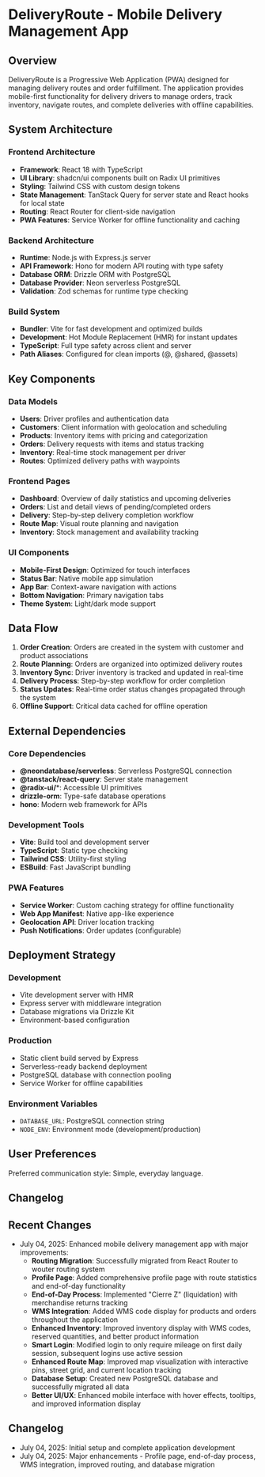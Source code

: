 # DeliveryRoute - Mobile Delivery Management App

## Overview

DeliveryRoute is a Progressive Web Application (PWA) designed for managing delivery routes and order fulfillment. The application provides mobile-first functionality for delivery drivers to manage orders, track inventory, navigate routes, and complete deliveries with offline capabilities.

## System Architecture

### Frontend Architecture
- **Framework**: React 18 with TypeScript
- **UI Library**: shadcn/ui components built on Radix UI primitives
- **Styling**: Tailwind CSS with custom design tokens
- **State Management**: TanStack Query for server state and React hooks for local state
- **Routing**: React Router for client-side navigation
- **PWA Features**: Service Worker for offline functionality and caching

### Backend Architecture
- **Runtime**: Node.js with Express.js server
- **API Framework**: Hono for modern API routing with type safety
- **Database ORM**: Drizzle ORM with PostgreSQL
- **Database Provider**: Neon serverless PostgreSQL
- **Validation**: Zod schemas for runtime type checking

### Build System
- **Bundler**: Vite for fast development and optimized builds
- **Development**: Hot Module Replacement (HMR) for instant updates
- **TypeScript**: Full type safety across client and server
- **Path Aliases**: Configured for clean imports (@, @shared, @assets)

## Key Components

### Data Models
- **Users**: Driver profiles and authentication data
- **Customers**: Client information with geolocation and scheduling
- **Products**: Inventory items with pricing and categorization
- **Orders**: Delivery requests with items and status tracking
- **Inventory**: Real-time stock management per driver
- **Routes**: Optimized delivery paths with waypoints

### Frontend Pages
- **Dashboard**: Overview of daily statistics and upcoming deliveries
- **Orders**: List and detail views of pending/completed orders
- **Delivery**: Step-by-step delivery completion workflow
- **Route Map**: Visual route planning and navigation
- **Inventory**: Stock management and availability tracking

### UI Components
- **Mobile-First Design**: Optimized for touch interfaces
- **Status Bar**: Native mobile app simulation
- **App Bar**: Context-aware navigation with actions
- **Bottom Navigation**: Primary navigation tabs
- **Theme System**: Light/dark mode support

## Data Flow

1. **Order Creation**: Orders are created in the system with customer and product associations
2. **Route Planning**: Orders are organized into optimized delivery routes
3. **Inventory Sync**: Driver inventory is tracked and updated in real-time
4. **Delivery Process**: Step-by-step workflow for order completion
5. **Status Updates**: Real-time order status changes propagated through the system
6. **Offline Support**: Critical data cached for offline operation

## External Dependencies

### Core Dependencies
- **@neondatabase/serverless**: Serverless PostgreSQL connection
- **@tanstack/react-query**: Server state management
- **@radix-ui/***: Accessible UI primitives
- **drizzle-orm**: Type-safe database operations
- **hono**: Modern web framework for APIs

### Development Tools
- **Vite**: Build tool and development server
- **TypeScript**: Static type checking
- **Tailwind CSS**: Utility-first styling
- **ESBuild**: Fast JavaScript bundling

### PWA Features
- **Service Worker**: Custom caching strategy for offline functionality
- **Web App Manifest**: Native app-like experience
- **Geolocation API**: Driver location tracking
- **Push Notifications**: Order updates (configurable)

## Deployment Strategy

### Development
- Vite development server with HMR
- Express server with middleware integration
- Database migrations via Drizzle Kit
- Environment-based configuration

### Production
- Static client build served by Express
- Serverless-ready backend deployment
- PostgreSQL database with connection pooling
- Service Worker for offline capabilities

### Environment Variables
- `DATABASE_URL`: PostgreSQL connection string
- `NODE_ENV`: Environment mode (development/production)

## User Preferences

Preferred communication style: Simple, everyday language.

## Changelog

## Recent Changes

- July 04, 2025: Enhanced mobile delivery management app with major improvements:
  - **Routing Migration**: Successfully migrated from React Router to wouter routing system
  - **Profile Page**: Added comprehensive profile page with route statistics and end-of-day functionality
  - **End-of-Day Process**: Implemented "Cierre Z" (liquidation) with merchandise returns tracking
  - **WMS Integration**: Added WMS code display for products and orders throughout the application
  - **Enhanced Inventory**: Improved inventory display with WMS codes, reserved quantities, and better product information
  - **Smart Login**: Modified login to only require mileage on first daily session, subsequent logins use active session
  - **Enhanced Route Map**: Improved map visualization with interactive pins, street grid, and current location tracking
  - **Database Setup**: Created new PostgreSQL database and successfully migrated all data
  - **Better UI/UX**: Enhanced mobile interface with hover effects, tooltips, and improved information display

## Changelog

- July 04, 2025: Initial setup and complete application development
- July 04, 2025: Major enhancements - Profile page, end-of-day process, WMS integration, improved routing, and database migration